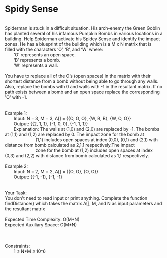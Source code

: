 <h1>Spidy Sense</h1>
<p><br>
Spiderman is stuck in a difficult situation. His arch-enemy the Green Goblin has planted several of his infamous Pumpkin Bombs in various locations in a building. Help Spiderman activate his Spidey Sense and identify the impact zones. 
He has a blueprint of the building which is a M x N matrix that is filled with the characters ‘O’, ‘B’, and ‘W’ where:<br> 
&emsp;&emsp;‘O’ represents an open space.<br>
&emsp;&emsp;‘B’ represents a bomb.<br>
&emsp;&emsp;‘W’ represents a wall.<br>
<br>
You have to replace all of the O’s (open spaces) in the matrix with their shortest distance from a bomb without being able to go through any walls. Also, replace the bombs with 0 and walls with -1 in the resultant matrix. If no path exists between a bomb and an open space replace the corresponding 'O' with -1.<br>
<br>
<br>
Example 1:<br>
&emsp;&emsp;Input: N = 3, M = 3, A[] = {{O, O, O}, {W, B, B}, {W, O, O}}<br>
&emsp;&emsp;Output: {{2, 1, 1}, {-1, 0, 0}, {-1, 1, 1}}<br>
&emsp;&emsp;Explanation: The walls at (1,0) and (2,0) are replaced by -1. The bombs at (1,1) and (1,2) are replaced by 0. The impact zone for the bomb at &emsp;&emsp;&emsp;&emsp;&emsp;&emsp;&emsp;(1,1) includes open spaces at index (0,0), (0,1) and (2,1) with distance from bomb calculated as 2,1,1 respectively.The impact &emsp;&emsp;&emsp;&emsp;&emsp;&emsp;&emsp;zone for the bomb at (1,2) includes open spaces at index (0,3) and (2,2) with distance from bomb calculated as 1,1 respectively.<br>
<br>
Example 2:<br>
&emsp;&emsp;Input: N = 2, M = 2, A[] = {{O, O}, {O, O}} <br>
&emsp;&emsp;Output: {{-1, -1}, {-1, -1}<br>
<br>
<br>
Your Task:<br>  
You don't need to read input or print anything. Complete the function findDistance() which takes the matrix A[], M, and N as input parameters and the resultant matrix<br>
<br>
Expected Time Complexity: O(M*N)<br>
Expected Auxiliary Space: O(M*N)<br>
<br>
<br>
<br>
Constraints:<br>
&emsp;&emsp;1 ≤ N*M ≤ 10^6<br>
<br></p>
